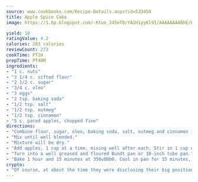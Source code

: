 ```yaml
---
source: www.cookbooks.com/Recipe-Details.aspx?id=533450
title: Apple Spice Cake
image: https://1.bp.blogspot.com/-Ktuo_245eT0/YA2H1yyKl9I/AAAAAAAABhE/WMoqSq2tWOcgMkPaLYZ-49h8pVDUUwFCQCLcBGAsYHQ/s307/5.png

yield: 10
ratingValue: 4.2
calories: 283 calories
reviewCount: 273
cookTime: PT1H
prepTime: PT40M
ingredients:
- "1 c. nuts"
- "3 1/4 c. sifted flour"
- "2 1/2 c. sugar"
- "3/4 c. oleo"
- "3 eggs"
- "2 tsp. baking soda"
- "1/2 tsp. salt"
- "1/2 tsp. nutmeg"
- "1/2 tsp. cinnamon"
- "5 c. pared apples, chopped fine"
directions:
- "Combine flour, sugar, oleo, baking soda, salt, nutmeg and cinnamon in large mixing bowl."
- "Mix until well blended."
- "Mixture will be dry."
- "Add apples, 1 cup at a time, mixing well after each. Stir in 1 cup nuts."
- "Turn into a well greased and floured Bundt pan or 10-inch tube pan."
- "Bake 1 hour and 15 minutes at 350u00b0. Cool in pan for 15 minutes, then remove."
crypto:
- "Of course, at about the time they were disclosing their big position, Bitcoin started to crash."
---
```

